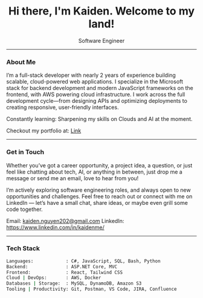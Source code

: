<h1 align="center">Hi there, I'm Kaiden. Welcome to my land!</h1>

<p align="center">
  Software Engineer 
</p>

---

### About Me

I’m a full-stack developer with nearly 2 years of experience building scalable, cloud-powered web applications. I specialize in the Microsoft stack for backend development and modern JavaScript frameworks on the frontend, with AWS powering cloud infrastructure. I work across the full development cycle—from designing APIs and optimizing deployments to creating responsive, user-friendly interfaces.

Constantly learning: Sharpening my skills on Clouds and AI at the moment. 

Checkout my portfolio at: [Link](https://kaidendev.vercel.app)

---
### Get in Touch
Whether you’ve got a career opportunity, a project idea, a question, or just feel like chatting about tech, AI, or anything in between, just drop me a message or send me an email, love to hear from you!

I’m actively exploring software engineering roles, and always open to new opportunities and challenges.
Feel free to reach out or connect with me on LinkedIn — let’s have a small chat, share ideas, or maybe even grill some code together. 

Email: kaiden.nguyen202@gmail.com
LinkedIn: https://www.linkedin.com/in/kaidenme/

---
### Tech Stack

```bash
Languages:            : C#, JavaScript, SQL, Bash, Python
Backend:              : ASP.NET Core, MVC
Frontend:             : React, Tailwind CSS
Cloud | DevOps:       : AWS, Docker
Databases | Storage:  : MySQL, DynamoDB, Amazon S3
Tooling | Productivity: Git, Postman, VS Code, JIRA, Confluence
